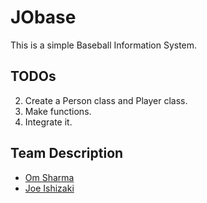 # JObase

This is a simple Baseball Information System.

## TODOs
2. Create a Person class and Player class.
3. Make functions.
4. Integrate it.

## Team Description
- [Om Sharma](https://linkedin.com/in/ompiepy)
- [Joe Ishizaki](https://www.linkedin.com/in/jo-ishizaki-b0b305260/)
